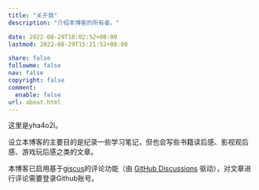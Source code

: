 ```yaml
---
title: "关于我"
description: "介绍本博客的所有者。"

date: 2022-08-29T10:02:52+08:00
lastmod: 2022-08-29T15:21:52+08:00

share: false
followme: false
nav: false
copyright: false
comment:
  enable: false
url: about.html
---
```


这里是yha4o2l。

设立本博客的主要目的是纪录一些学习笔记，但也会写些书籍读后感、影视观后感、游戏玩后感之类的文章。

本博客已启用基于[giscus](https://giscus.app)的评论功能（由 [GitHub Discussions](https://docs.github.com/cn/discussions) 驱动），对文章进行评论需要登录Github账号。
